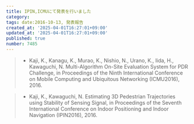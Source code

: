 ```yaml
---
title: IPIN,ICMUにて発表を行いました
category:
tags: date:2016-10-13, 発表報告
created_at: '2025-04-01T16:27:01+09:00'
updated_at: '2025-04-01T16:27:01+09:00'
published: true
number: 7485
---
```


> - Kaji, K., Kanagu, K., Murao, K., Nishio, N., Urano, K., Iida, H., Kawaguchi, N. Multi-Algorithm On-Site Evaluation System for PDR Challenge, in Proceedings of the Ninth International Conference on Mobile Computing and Ubiquitous Networking (ICMU2016), 2016. 

> - Kaji, K., Kawaguchi, N. Estimating 3D Pedestrian Trajectories using Stability of Sensing Signal, in Proceedings of the Seventh International Conference on Indoor Positioning and Indoor Navigation (IPIN2016), 2016.
